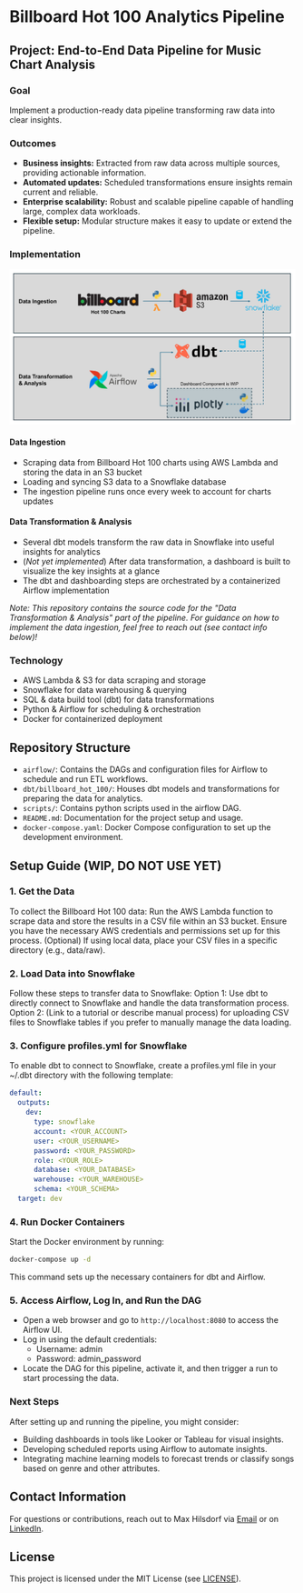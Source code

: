 # Billboard Hot 100 Analytics Pipeline

## Project: End-to-End Data Pipeline for Music Chart Analysis 
### Goal
Implement a production-ready data pipeline transforming raw data into clear insights.
### Outcomes
* **Business insights:** Extracted from raw data across multiple sources, providing actionable information.
* **Automated updates:** Scheduled transformations ensure insights remain current and reliable.
* **Enterprise scalability:** Robust and scalable pipeline capable of handling large, complex data workloads.
* **Flexible setup:** Modular structure makes it easy to update or extend the pipeline.
### Implementation
<img src="resources/pipeline_graphic.jpg" alt="PLACEHOLDER: Billboard Hot 100 Data Pipeline" width="600">

#### Data Ingestion
* Scraping data from Billboard Hot 100 charts using AWS Lambda and storing the data in an S3 bucket
* Loading and syncing S3 data to a Snowflake database
* The ingestion pipeline runs once every week to account for charts updates
#### Data Transformation & Analysis
* Several dbt models transform the raw data in Snowflake into useful insights for analytics
* (*Not yet implemented*) After data transformation, a dashboard is built to visualize the key insights at a glance
* The dbt and dashboarding steps are orchestrated by a containerized Airflow implementation

*Note: This repository contains the source code for the "Data Transformation & Analysis" part of the pipeline. For guidance on how to implement the data ingestion, feel free to reach out (see contact info below)!*

### Technology
* AWS Lambda & S3 for data scraping and storage
* Snowflake for data warehousing & querying
* SQL & data build tool (dbt) for data transformations
* Python & Airflow for scheduling & orchestration
* Docker for containerized deployment

## Repository Structure
* `airflow/`: Contains the DAGs and configuration files for Airflow to schedule and run ETL workflows.
* `dbt/billboard_hot_100/`: Houses dbt models and transformations for preparing the data for analytics.
* `scripts/`: Contains python scripts used in the airflow DAG.
* `README.md`: Documentation for the project setup and usage.
* `docker-compose.yaml`: Docker Compose configuration to set up the development environment.

## Setup Guide (WIP, DO NOT USE YET)
### 1. Get the Data
To collect the Billboard Hot 100 data:
Run the AWS Lambda function to scrape data and store the results in a CSV file within an S3 bucket.
Ensure you have the necessary AWS credentials and permissions set up for this process.
(Optional) If using local data, place your CSV files in a specific directory (e.g., data/raw).
### 2. Load Data into Snowflake
Follow these steps to transfer data to Snowflake:
Option 1: Use dbt to directly connect to Snowflake and handle the data transformation process.
Option 2: (Link to a tutorial or describe manual process) for uploading CSV files to Snowflake tables if you prefer to manually manage the data loading.
### 3. Configure profiles.yml for Snowflake
To enable dbt to connect to Snowflake, create a profiles.yml file in your ~/.dbt directory with the following template:
```yaml
default:
  outputs:
    dev:
      type: snowflake
      account: <YOUR_ACCOUNT>
      user: <YOUR_USERNAME>
      password: <YOUR_PASSWORD>
      role: <YOUR_ROLE>
      database: <YOUR_DATABASE>
      warehouse: <YOUR_WAREHOUSE>
      schema: <YOUR_SCHEMA>
  target: dev
```
### 4. Run Docker Containers
Start the Docker environment by running:

```bash
docker-compose up -d
```
This command sets up the necessary containers for dbt and Airflow.

### 5. Access Airflow, Log In, and Run the DAG
* Open a web browser and go to `http://localhost:8080` to access the Airflow UI.
* Log in using the default credentials:
    * Username: admin
    * Password: admin_password
* Locate the DAG for this pipeline, activate it, and then trigger a run to start processing the data.

### Next Steps
After setting up and running the pipeline, you might consider:
* Building dashboards in tools like Looker or Tableau for visual insights.
* Developing scheduled reports using Airflow to automate insights.
* Integrating machine learning models to forecast trends or classify songs based on genre and other attributes.

## Contact Information
For questions or contributions, reach out to Max Hilsdorf via [Email](mailto:m.hilsdorf1@gmail.com) or on [LinkedIn](https://www.linkedin.com/in/max-hilsdorf/).

## License
This project is licensed under the MIT License (see [LICENSE](LICENSE)).